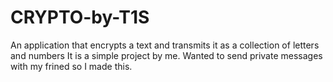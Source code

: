 # CRYPTO-by-T1S
An application that encrypts a text and transmits it as a collection of letters and numbers
It is a simple project by me.
Wanted to send private messages with my frined so I made this.

